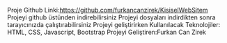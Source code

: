 Proje Github Linki:https://github.com/furkancanzirek/KisiselWebSitem
Projeyi github üstünden indirebilirsiniz Projeyi dosyaları indirdikten
sonra tarayıcınızda çalıştırabilirsiniz Projeyi geliştirirken
Kullanılacak Teknolojiler: HTML, CSS, Javascript, Bootstrap Projeyi
Geliştiren:Furkan Can Zirek
